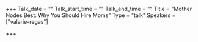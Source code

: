 +++
Talk_date = ""
Talk_start_time = ""
Talk_end_time = ""
Title = "Mother Nodes Best: Why You Should Hire Moms"
Type = "talk"
Speakers = ["valarie-regas"]

+++
